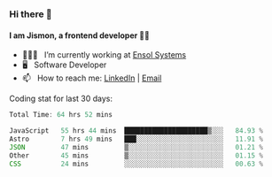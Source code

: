 ### Hi there 👋

#### I am Jismon, a frontend developer 👦🏻

- 🧑🏻‍💻   &nbsp; I’m currently working at <a href='https://www.ensolsystems.com/' target="_blank">Ensol Systems</a>
- 🖥   &nbsp; Software Developer
- 📫   &nbsp; How to reach me: <a href='https://www.linkedin.com/in/jismonthomas/'>LinkedIn</a> | <a href='mailto:hellojismonthomas@gmail.com'>Email</a>

Coding stat for last 30 days:
<!--START_SECTION:waka-->

```javascript
Total Time: 64 hrs 52 mins

JavaScript   55 hrs 44 mins  █████████████████████▒░░░   84.93 %
Astro        7 hrs 49 mins   ███░░░░░░░░░░░░░░░░░░░░░░   11.91 %
JSON         47 mins         ▒░░░░░░░░░░░░░░░░░░░░░░░░   01.21 %
Other        45 mins         ▒░░░░░░░░░░░░░░░░░░░░░░░░   01.15 %
CSS          24 mins         ░░░░░░░░░░░░░░░░░░░░░░░░░   00.63 %
```

<!--END_SECTION:waka-->

<!--
**jismonthomas/jismonthomas** is a ✨ _special_ ✨ repository because its `README.md` (this file) appears on your GitHub profile.

Here are some ideas to get you started:

- 🔭 I’m currently working on ...
- 🌱 I’m currently learning ...
- 👯 I’m looking to collaborate on ...
- 🤔 I’m looking for help with ...
- 💬 Ask me about ...
- 📫 How to reach me: ...
- 😄 Pronouns: ...
- ⚡ Fun fact: ...
-->

